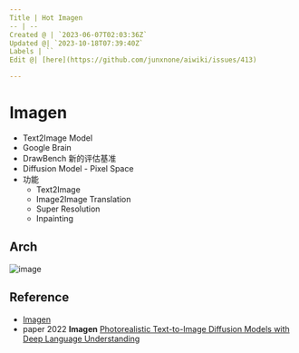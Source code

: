 ```yaml
---
Title | Hot Imagen
-- | --
Created @ | `2023-06-07T02:03:36Z`
Updated @| `2023-10-18T07:39:40Z`
Labels | ``
Edit @| [here](https://github.com/junxnone/aiwiki/issues/413)

---
```

# Imagen

- Text2Image Model
- Google Brain
- DrawBench 新的评估基准
- Diffusion Model - Pixel Space
- 功能
  - Text2Image
  - Image2Image Translation
  - Super Resolution
  - Inpainting


## Arch
![image](https://github.com/junxnone/aiwiki/assets/2216970/98a736ed-efb0-46be-8934-35f4c8bd4da9)



## Reference
- [Imagen](https://imagen.research.google/)
- paper 2022 **Imagen** [Photorealistic Text-to-Image Diffusion Models with Deep Language Understanding](https://arxiv.org/abs/2205.11487)
